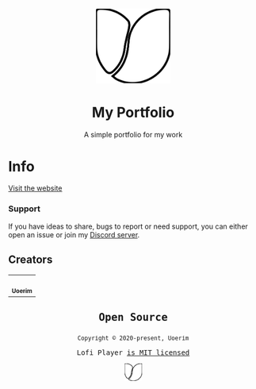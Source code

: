 <p align="center">
  <img src="/docs/assets/logo-U-favicon.svg" width="150" />
</p>
<h1 align="center">My Portfolio</h1>
<p align="center">A simple portfolio for my work</p>
<p align="center">
</p>


# Info

[Visit the website](https://uoerim.github.io/portfolio/)

### Support

If you have ideas to share, bugs to report or need support, you can either open an issue or join my [Discord server](https://discord.gg/GdxnspKYva).

## Creators

<table>
  <tr>
    <td align="center">
      <a href="https://github.com/uoerim">
        <img src="https://avatars.githubusercontent.com/u/65606350?s=400&u=54f80fc0e0665c53cd22745acbceeba0b53efbad&v=4" width="100px;" alt=""/><br />
       <sub><b>Uoerim</b></sub>
      </a>
    </td>
 </table>

<samp>

<h2 align="center">
  Open Source
</h2>
<p align="center">
  <sub>Copyright © 2020-present, Uoerim</sub>
</p>
<p align="center">Lofi Player <a href="https://github.com/Uoerim/lofi-player/blob/main/LICENSE">is MIT licensed</a></p>
<p align="center">
  <img src="/docs/assets/logo-U-favicon.svg" width="35" />
</p>
  
</samp>
